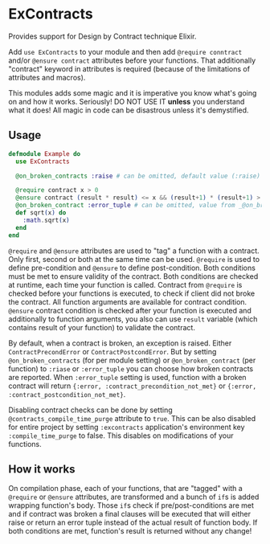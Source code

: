 ExContracts
=========

Provides support for Design by Contract technique Elixir.

Add `use ExContracts` to your module and then add `@require conntract` and/or `@ensure contract` attributes before
your functions. That additionally "contract" keyword in attributes is required (because of the limitations of
attributes and macros).

This modules adds some magic and it is imperative you know what's going on and how it works. Seriously! DO NOT USE IT
**unless** you understand what it does! All magic in code can be disastrous unless it's demystified.

## Usage

```elixir
defmodule Example do
  use ExContracts

  @on_broken_contracts :raise # can be omitted, default value (:raise) will be used

  @require contract x > 0
  @ensure contract (result * result) <= x && (result+1) * (result+1) > x
  @on_broken_contract :error_tuple # can be omitted, value from _@on_broken_contracts_ will be used
  def sqrt(x) do
    :math.sqrt(x)
  end
end
```

`@require` and `@ensure` attributes are used to "tag" a function with a contract. Only first, second or both at the
same time can be used. `@require` is used to define pre-condition and `@ensure` to define post-condition. Both
conditions must be met to ensure validity of the contract. Both conditions are checked at runtime, each time your
function is called. Contract from `@require` is checked before your functions is executed, to check if client did not
broke the contract. All function arguments are available for contract condition. `@ensure` contract condition is
checked after your function is executed and additionally to function arguments, you also can use `result` variable
(which contains result of your function) to validate the contract.

By default, when a contract is broken, an exception is raised. Either `ContractPrecondError` or `ContractPostcondError`.
But by setting `@on_broken_contracts` (for per module setting) or `@on_broken_contract` (per function) to `:riase` or
`:error_tuple` you can choose how broken contracts are reported. When `:error_tuple` setting is used, function with a
broken contract will return `{:error, :contract_precondition_not_met}` or `{:error, :contract_postcondition_not_met}`.

Disabling contract checks can be done by setting `@contracts_compile_time_purge` attribute to `true`. This can be also
disabled for entire project by setting `:excontracts` application's environment key `:compile_time_purge` to false.
This disables on modifications of your functions.


## How it works

On compilation phase, each of your functions, that are "tagged" with a `@require` or `@ensure` attributes, are
transformed and a bunch of `if`s is added wrapping function's body. Those `if`s check if pre/post-conditions are met
and if contract was broken a final clauses will be executed that will either raise or return an error tuple instead of
the actual result of function body. If both conditions are met, function's result is returned without any change!
